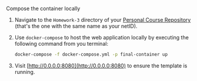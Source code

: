 
Compose the container locally 

1. Navigate to the `Homework-3` directory of your <u>Personal Course Repository</u> (that's the one with the same name as your netID). 

2. Use `docker-compose` to host the web application locally by executing the following command from you terminal:

   ```bash
   docker-compose -f docker-compose.yml -p final-container up
   ```

3. Visit [http://0.0.0.0:8080](http://0.0.0.0:8080) to ensure the template is running.


